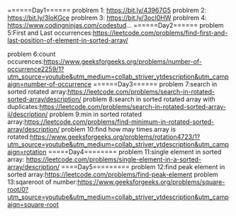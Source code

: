 ======Day1======
problrem 1: https://bit.ly/43967G5
problrem 2: https://bit.ly/3IoKGce
problrem 3: https://bit.ly/3ocI0HW 
problrem 4: https://www.codingninjas.com/codestud... 
======Day2======
problem 5:First and Last occurrences:https://leetcode.com/problems/find-first-and-last-position-of-element-in-sorted-array/

problem 6:count occurences:https://www.geeksforgeeks.org/problems/number-of-occurrence2259/1?utm_source=youtube&utm_medium=collab_striver_ytdescription&utm_campaign=number-of-occurrence
======Day3======
problem 7:search in sorted rotated array:https://leetcode.com/problems/search-in-rotated-sorted-array/description/
problem 8:search in sorted rotated array with duplicates:https://leetcode.com/problems/search-in-rotated-sorted-array-ii/description/
problem 9:min in sorted rotated array:https://leetcode.com/problems/find-minimum-in-rotated-sorted-array/description/
problem 10:find how may times array is rotated:https://www.geeksforgeeks.org/problems/rotation4723/1?utm_source=youtube&utm_medium=collab_striver_ytdescription&utm_campaign=rotation
=====Day4========
problem 11:single element in sorted array:
https://leetcode.com/problems/single-element-in-a-sorted-array/description/
====Day5=========
problem 12:find peak element in sorted array:https://leetcode.com/problems/find-peak-element
problem 13:sqareroot of number:https://www.geeksforgeeks.org/problems/square-root/0?utm_source=youtube&utm_medium=collab_striver_ytdescription&utm_campaign=square-root
